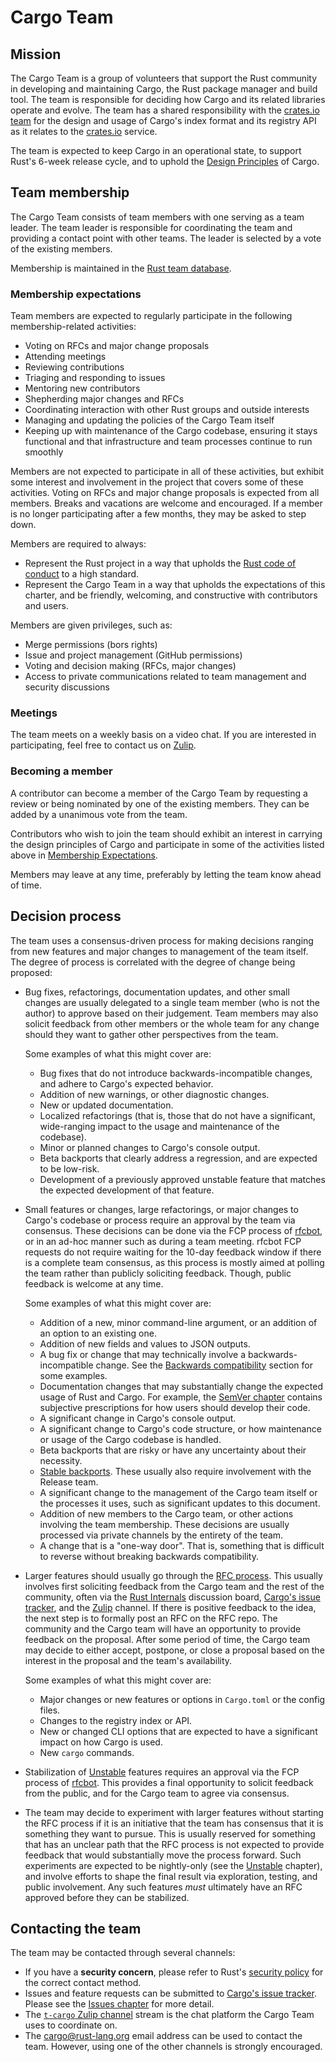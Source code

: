 # Cargo Team

## Mission

The Cargo Team is a group of volunteers that support the Rust community in developing and maintaining Cargo, the Rust package manager and build tool.
The team is responsible for deciding how Cargo and its related libraries operate and evolve.
The team has a shared responsibility with the [crates.io team] for the design and usage of Cargo's index format and its registry API as it relates to the [crates.io] service.

The team is expected to keep Cargo in an operational state, to support Rust's 6-week release cycle, and to uphold the [Design Principles] of Cargo.

[crates.io team]: https://www.rust-lang.org/governance/teams/crates-io
[crates.io]: https://crates.io/
[Design Principles]: design.md

## Team membership

The Cargo Team consists of team members with one serving as a team leader.
The team leader is responsible for coordinating the team and providing a contact point with other teams.
The leader is selected by a vote of the existing members.

Membership is maintained in the [Rust team database].

[Rust team database]: https://github.com/rust-lang/team/blob/master/teams/cargo.toml

### Membership expectations

Team members are expected to regularly participate in the following membership-related activities:

- Voting on RFCs and major change proposals
- Attending meetings
- Reviewing contributions
- Triaging and responding to issues
- Mentoring new contributors
- Shepherding major changes and RFCs
- Coordinating interaction with other Rust groups and outside interests
- Managing and updating the policies of the Cargo Team itself
- Keeping up with maintenance of the Cargo codebase, ensuring it stays functional and that infrastructure and team processes continue to run smoothly

Members are not expected to participate in all of these activities, but exhibit some interest and involvement in the project that covers some of these activities.
Voting on RFCs and major change proposals is expected from all members.
Breaks and vacations are welcome and encouraged.
If a member is no longer participating after a few months, they may be asked to step down.

Members are required to always:

- Represent the Rust project in a way that upholds the [Rust code of conduct][coc] to a high standard.
- Represent the Cargo Team in a way that upholds the expectations of this charter, and be friendly, welcoming, and constructive with contributors and users.

Members are given privileges, such as:

- Merge permissions (bors rights)
- Issue and project management (GitHub permissions)
- Voting and decision making (RFCs, major changes)
- Access to private communications related to team management and security discussions

[coc]: https://www.rust-lang.org/policies/code-of-conduct

### Meetings

The team meets on a weekly basis on a video chat.
If you are interested in participating, feel free to contact us on [Zulip].

### Becoming a member

A contributor can become a member of the Cargo Team by requesting a review or being nominated by one of the existing members.
They can be added by a unanimous vote from the team.

Contributors who wish to join the team should exhibit an interest in carrying the design principles of Cargo and participate in some of the activities listed above in [Membership Expectations](#membership-expectations).

Members may leave at any time, preferably by letting the team know ahead of time.

## Decision process

The team uses a consensus-driven process for making decisions ranging from new features and major changes to management of the team itself.
The degree of process is correlated with the degree of change being proposed:

- Bug fixes, refactorings, documentation updates, and other small changes are usually delegated to a single team member (who is not the author) to approve based on their judgement.
  Team members may also solicit feedback from other members or the whole team for any change should they want to gather other perspectives from the team.

  Some examples of what this might cover are:
  - Bug fixes that do not introduce backwards-incompatible changes, and adhere to Cargo's expected behavior.
  - Addition of new warnings, or other diagnostic changes.
  - New or updated documentation.
  - Localized refactorings (that is, those that do not have a significant, wide-ranging impact to the usage and maintenance of the codebase).
  - Minor or planned changes to Cargo's console output.
  - Beta backports that clearly address a regression, and are expected to be low-risk.
  - Development of a previously approved unstable feature that matches the expected development of that feature.

- Small features or changes, large refactorings, or major changes to Cargo's codebase or process require an approval by the team via consensus.
  These decisions can be done via the FCP process of [rfcbot], or in an ad-hoc manner such as during a team meeting.
  rfcbot FCP requests do not require waiting for the 10-day feedback window if there is a complete team consensus, as this process is mostly aimed at polling the team rather than publicly soliciting feedback.
  Though, public feedback is welcome at any time.

  Some examples of what this might cover are:
  - Addition of a new, minor command-line argument, or an addition of an option to an existing one.
  - Addition of new fields and values to JSON outputs.
  - A bug fix or change that may technically involve a backwards-incompatible change.
    See the [Backwards compatibility] section for some examples.
  - Documentation changes that may substantially change the expected usage of Rust and Cargo.
    For example, the [SemVer chapter] contains subjective prescriptions for how users should develop their code.
  - A significant change in Cargo's console output.
  - A significant change to Cargo's code structure, or how maintenance or usage of the Cargo codebase is handled.
  - Beta backports that are risky or have any uncertainty about their necessity.
  - [Stable backports].
    These usually also require involvement with the Release team.
  - A significant change to the management of the Cargo team itself or the processes it uses, such as significant updates to this document.
  - Addition of new members to the Cargo team, or other actions involving the team membership.
    These decisions are usually processed via private channels by the entirety of the team.
  - A change that is a "one-way door".
    That is, something that is difficult to reverse without breaking backwards compatibility.

- Larger features should usually go through the [RFC process].
  This usually involves first soliciting feedback from the Cargo team and the rest of the community, often via the [Rust Internals] discussion board, [Cargo's issue tracker], and the [Zulip] channel.
  If there is positive feedback to the idea, the next step is to formally post an RFC on the RFC repo.
  The community and the Cargo team will have an opportunity to provide feedback on the proposal.
  After some period of time, the Cargo team may decide to either accept, postpone, or close a proposal based on the interest in the proposal and the team's availability.

  Some examples of what this might cover are:
  - Major changes or new features or options in `Cargo.toml` or the config files.
  - Changes to the registry index or API.
  - New or changed CLI options that are expected to have a significant impact on how Cargo is used.
  - New `cargo` commands.

- Stabilization of [Unstable] features requires an approval via the FCP process of [rfcbot].
  This provides a final opportunity to solicit feedback from the public, and for the Cargo team to agree via consensus.

- The team may decide to experiment with larger features without starting the RFC process if it is an initiative that the team has consensus that it is something they want to pursue.
  This is usually reserved for something that has an unclear path that the RFC process is not expected to provide feedback that would substantially move the process forward.
  Such experiments are expected to be nightly-only (see the [Unstable] chapter), and involve efforts to shape the final result via exploration, testing, and public involvement.
  Any such features *must* ultimately have an RFC approved before they can be stabilized.

[rfcbot]: https://github.com/rust-lang/rfcbot-rs
[RFC process]: https://github.com/rust-lang/rfcs/
[Rust Internals]: https://internals.rust-lang.org/
[Unstable]: process/unstable.md
[Backwards compatibility]: design.md#backwards-compatibility
[Stable backports]: process/release.md#stable-backports
[SemVer chapter]: https://doc.rust-lang.org/cargo/reference/semver.html

## Contacting the team

The team may be contacted through several channels:

- If you have a **security concern**, please refer to Rust's [security policy] for the correct contact method.
- Issues and feature requests can be submitted to [Cargo's issue tracker].
  Please see the [Issues chapter] for more detail.
- The [`t-cargo` Zulip channel][Zulip] stream is the chat platform the Cargo Team uses to coordinate on.
- The <cargo@rust-lang.org> email address can be used to contact the team.
  However, using one of the other channels is strongly encouraged.

[Zulip]: https://rust-lang.zulipchat.com/#narrow/stream/246057-t-cargo
[security policy]: https://www.rust-lang.org/security.html
[Cargo's issue tracker]: https://github.com/rust-lang/cargo/issues/
[Issues chapter]: issues.md
